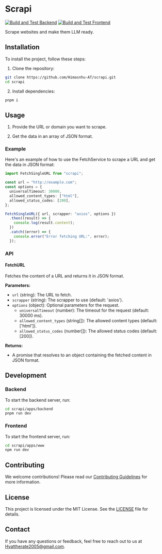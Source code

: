 # Scrapi

[![Build and Test Backend](https://github.com/Himasnhu-AT/scrapi/actions/workflows/buildAndTest_backend.yml/badge.svg)](https://github.com/Himasnhu-AT/scrapi/actions/workflows/buildAndTest_backend.yml)
[![Build and Test Frontend](https://github.com/Himasnhu-AT/scrapi/actions/workflows/buildAndTest_frontend.yml/badge.svg)](https://github.com/Himasnhu-AT/scrapi/actions/workflows/buildAndTest_frontend.yml)

Scrape websites and make them LLM ready.

## Installation

To install the project, follow these steps:

1. Clone the repository:

```bash
git clone https://github.com/Himasnhu-AT/scrapi.git
cd scrapi
```

2. Install dependencies:

```bash
pnpm i
```

## Usage

1. Provide the URL or domain you want to scrape.

2. Get the data in an array of JSON format.

### Example

Here's an example of how to use the FetchService to scrape a URL and get the data in JSON format:

```ts
import FetchSingleURL from "scrapi";

const url = "http://example.com";
const options = {
  universalTimeout: 30000,
  allowed_content_types: ["html"],
  allowed_status_codes: [200],
};

FetchSingleURL({ url, scrapper: "axios", options })
  .then((result) => {
    console.log(result.content);
  })
  .catch((error) => {
    console.error("Error fetching URL:", error);
  });
```

### API

#### FetchURL

Fetches the content of a URL and returns it in JSON format.

**Parameters:**

- `url` (string): The URL to fetch.
- `scrapper` (string): The scrapper to use (default: 'axios').
- `options` (object): Optional parameters for the request.
  - `universalTimeout` (number): The timeout for the request (default: 30000 ms).
  - `allowed_content_types` (string[]): The allowed content types (default: ['html']).
  - `allowed_status_codes` (number[]): The allowed status codes (default: [200]).

**Returns:**

- A promise that resolves to an object containing the fetched content in JSON format.

## Development

### Backend

To start the backend server, run:

```bash
cd scrapi/apps/backend
pnpm run dev
```

### Frontend

To start the frontend server, run:

```bash
cd scrapi/apps/www
npm run dev
```

## Contributing

We welcome contributions! Please read our [Contributing Guidelines](CONTRIBUTING.md) for more information.

## License

This project is licensed under the MIT License. See the [LICENSE](LICENSE) file for details.

## Contact

If you have any questions or feedback, feel free to reach out to us at [Hyattherate2005@gmail.com](mailto:Hyattherate2005@gmail.com).
